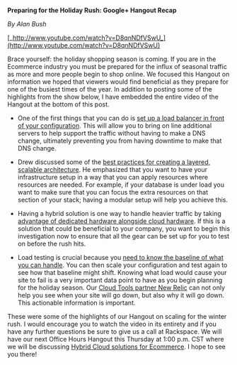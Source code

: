 **Preparing for the Holiday Rush: Google+ Hangout Recap**

_By Alan Bush_

[_http://www.youtube.com/watch?v=D8qnNDfVSwU_](http://www.youtube.com/watch?v=D8qnNDfVSwU)

Brace yourself: the holiday shopping season is coming. If you are in the Ecommerce industry you must be prepared for the influx of seasonal traffic as more and more people begin to shop online. We focused this Hangout on information we hoped that viewers would find beneficial as they prepare for one of the busiest times of the year. In addition to posting some of the highlights from the show below, I have embedded the entire video of the Hangout at the bottom of this post.

* One of the first things that you can do is [set up a load balancer in front of your configuration](http://www.youtube.com/watch?v=D8qnNDfVSwU&feature=share&t=23m54s). This will allow you to bring on line additional servers to help support the traffic without having to make a DNS change, ultimately preventing you from having downtime to make that DNS change.

* Drew discussed some of the [best practices for creating a layered, scalable architecture](http://www.youtube.com/watch?v=D8qnNDfVSwU&feature=share&t=36m07s). He emphasized that you want to have your infrastructure setup in a way that you can apply resources where resources are needed. For example, if your database is under load you want to make sure that you can focus the extra resources on that section of your stack; having a modular setup will help you achieve this.

* Having a hybrid solution is one way to handle heavier traffic by taking [advantage of dedicated hardware alongside cloud hardware](http://www.youtube.com/watch?v=D8qnNDfVSwU&feature=share&t=40m06s). If this is a solution that could be beneficial to your company, you want to begin this investigation now to ensure that all the gear can be set up for you to test on before the rush hits.

* Load testing is crucial because you [need to know the baseline of what you can handle](http://www.youtube.com/watch?v=D8qnNDfVSwU&feature=share&t=46m04s). You can then scale your configuration and test again to see how that baseline might shift. Knowing what load would cause your site to fail is a very important data point to have as you begin planning for the holiday season. Our [Cloud Tools partner New Relic](https://cloudtools.rackspace.com/apps/347?1625398067) can not only help you see when your site will go down, but also why it will go down. This actionable information is important.

These were some of the highlights of our Hangout on scaling for the winter rush. I would encourage you to watch the video in its entirety and if you have any further questions be sure to give us a call at Rackspace. We will have our next Office Hours Hangout this Thursday at 1:00 p.m. CST where we will be discussing [Hybrid Cloud solutions for Ecommerce](https://plus.google.com/u/0/events/c1kajaibonu9s3j24e6pmdk6tc8). I hope to see you there!
